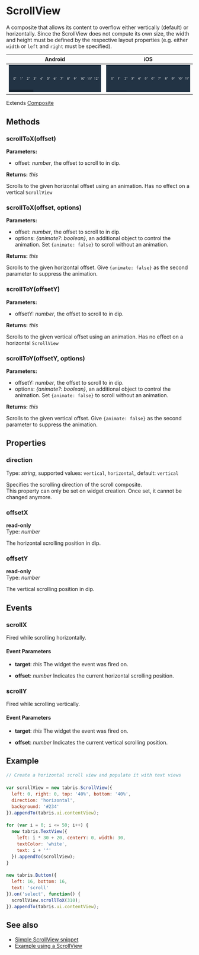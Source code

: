 # ScrollView

A composite that allows its content to overflow either vertically (default) or horizontally. Since the ScrollView does not compute its own size, the width and height must be defined by the respective layout properties (e.g. either `width` or `left` and `right` must be specified).

Android | iOS
--- | ---
![ScrollView on Android](img/android/ScrollView.png) | ![ScrollView on iOS](img/ios/ScrollView.png)

Extends [Composite](Composite.md)

## Methods

### scrollToX(offset)

**Parameters:** 

- offset: *number*, the offset to scroll to in dip.

**Returns:** *this*

Scrolls to the given horizontal offset using an animation. Has no effect on a vertical `ScrollView`

### scrollToX(offset, options)

**Parameters:** 

- offset: *number*, the offset to scroll to in dip.
- options: *{animate?: boolean}*, an additional object to control the animation. Set `{animate: false}` to scroll without an animation.

**Returns:** *this*

Scrolls to the given horizontal offset. Give `{animate: false}` as the second parameter to suppress the animation.

### scrollToY(offsetY)

**Parameters:** 

- offsetY: *number*, the offset to scroll to in dip.

**Returns:** *this*

Scrolls to the given vertical offset using an animation. Has no effect on a horizontal `ScrollView`

### scrollToY(offsetY, options)

**Parameters:** 

- offsetY: *number*, the offset to scroll to in dip.
- options: *{animate?: boolean}*, an additional object to control the animation. Set `{animate: false}` to scroll without an animation.

**Returns:** *this*

Scrolls to the given vertical offset. Give `{animate: false}` as the second parameter to suppress the animation.


## Properties

### direction

Type: *string*, supported values: `vertical`, `horizontal`, default: `vertical`

Specifies the scrolling direction of the scroll composite.<br/>This property can only be set on widget creation. Once set, it cannot be changed anymore.

### offsetX

**read-only**<br/>
Type: *number*

The horizontal scrolling position in dip.

### offsetY

**read-only**<br/>
Type: *number*

The vertical scrolling position in dip.


## Events

### scrollX
Fired while scrolling horizontally.

#### Event Parameters 
- **target**: *this*
    The widget the event was fired on.

- **offset**: *number*
    Indicates the current horizontal scrolling position.




### scrollY
Fired while scrolling vertically.

#### Event Parameters 
- **target**: *this*
    The widget the event was fired on.

- **offset**: *number*
    Indicates the current vertical scrolling position.





## Example
```js
// Create a horizontal scroll view and populate it with text views

var scrollView = new tabris.ScrollView({
  left: 0, right: 0, top: '40%', bottom: '40%',
  direction: 'horizontal',
  background: '#234'
}).appendTo(tabris.ui.contentView);

for (var i = 0; i <= 50; i++) {
  new tabris.TextView({
    left: i * 30 + 20, centerY: 0, width: 30,
    textColor: 'white',
    text: i + '°'
  }).appendTo(scrollView);
}

new tabris.Button({
  left: 16, bottom: 16,
  text: 'scroll'
}).on('select', function() {
  scrollView.scrollToX(310);
}).appendTo(tabris.ui.contentView);
```
## See also

- [Simple ScrollView snippet](https://github.com/eclipsesource/tabris-js/tree/v2.0.0-beta2/snippets/scrollview.js)
- [Example using a ScrollView](https://github.com/eclipsesource/tabris-js/tree/v2.0.0-beta2/examples/parallax/parallax.js)
